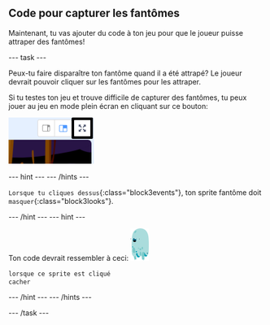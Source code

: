 ## Code pour capturer les fantômes

Maintenant, tu vas ajouter du code à ton jeu pour que le joueur puisse attraper des fantômes!

\--- task \---

Peux-tu faire disparaître ton fantôme quand il a été attrapé? Le joueur devrait pouvoir cliquer sur les fantômes pour les attraper.

Si tu testes ton jeu et trouve difficile de capturer des fantômes, tu peux jouer au jeu en mode plein écran en cliquant sur ce bouton:

![capture d'écran](images/ghost-fullscreen-annotated.png)

\--- hint \--- \--- /hints \---

`Lorsque tu cliques dessus`{:class="block3events"}, ton sprite fantôme doit `masquer`{:class="block3looks"}.

\--- /hint \--- \--- hint \---

Ton code devrait ressembler à ceci: ![fantôme-sprite](images/ghost-sprite.png)

```blocks3
lorsque ce sprite est cliqué
cacher
```

\--- /hint \--- \--- /hints \---

\--- /task \---